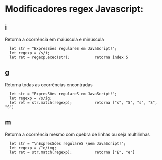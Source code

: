 # Modificadores regex Javascript: 

## i
Retorna a ocorrência em maiúscula e minúscula

      let str = "ExpresSões regulareS em JavaScript!";
      let regexp = /s/i;
      let ret = regexp.exec(str);           retorna index 5

## g
Retorna todas as ocorrências encontradas

      let str = "ExpresSões regulareS em JavaScript!";
      let regexp = /s/ig;
      let ret = str.match(regexp);          retorna ["s", "S", "s", "S", "S"]

## m
Retorna a ocorrência mesmo com quebra de linhas ou seja multilinhas

      let str = "\nExpresSões regulareS \nem JavaScript!";
      let regexp = /^e/img;
      let ret = str.match(regexp);          retorna ["E", "e"]
